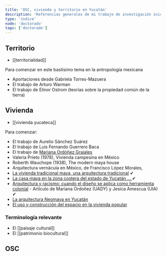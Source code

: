 ```yaml
---
title: 'OSC, vivienda y territorio en Yucatán'
description: 'Referencias generales de mi trabajo de investigación inicial'
type: 'índice'
node: 'doctorado'
tags: ['doctorado']
---
```


## Territorio

- [[territorialidad]]

Para comenzar en este bastísimo tema en la antropología mexicana

- Aportaciones desde Gabriela Torres-Mazuera
- El trabajo de Arturo Warman
- El trabajo de Elinor Ostrom (teorías sobre la propiedad común de la tierra)

## Vivienda

- [[vivienda yucateca]]

Para comenzar:

- El trabajo de Aurelio Sánchez Suárez
- El trabajo de Luis Fernando Guerrero Baca
- El trabajo de [Mariana Ordóñez Grajales](https://es.wikipedia.org/wiki/Mariana_Ord%C3%B3%C3%B1ez_Grajales)
- Valeria Prieto (1978), Vivienda campesina en México
- Roberth Wauchope (1938), The modern maya house
- Arquitectura vernácula en México, de Francisco López Morales,
- [La vivienda tradicional maya, una arquitectura tradicional](http://revistasacademicas.ucol.mx/index.php/palapa/article/view/137) ✔	
- [La casa maya en la zona costera del estado de Yucatán ... ](https://www.researchgate.net/publication/322988988_La_casa_maya_en_la_zona_costera_del_estado_de_Yucatan_tecnica_tradicional_de_construccion_y_sus_factores_de_riesgo) ✔
- [Arquitectura y racismo: cuando el diseño se aplica como herramienta colonial](https://www.archdaily.mx/mx/941748/arquitectura-y-racismo-el-diseno-como-herramienta-colonial) - Artículo de Mariana Ordoñez (UADY) y Jesica Amescua (UIA) ✔
- [La arquitectura Neomaya en Yucatán](http://asri.eumed.net/4/arquitectura-neomaya.html)
- [El uso y construcción del espacio en la vivienda popular](http://www.gazeta-antropologia.es/?p=3449)

### Terminología relevante

- El [[paisaje cultural]]
- El [[patrimonio biocultural]]


## OSC

